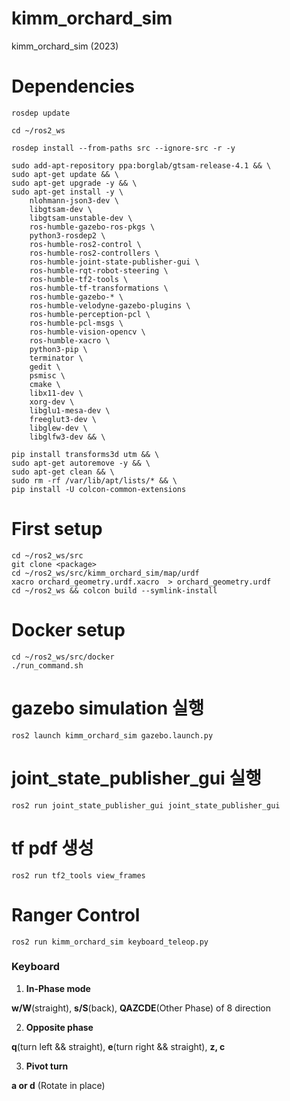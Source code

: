 # kimm_orchard_sim
kimm_orchard_sim (2023)

# Dependencies
```
rosdep update

cd ~/ros2_ws

rosdep install --from-paths src --ignore-src -r -y

sudo add-apt-repository ppa:borglab/gtsam-release-4.1 && \
sudo apt-get update && \
sudo apt-get upgrade -y && \
sudo apt-get install -y \
    nlohmann-json3-dev \
    libgtsam-dev \
    libgtsam-unstable-dev \
    ros-humble-gazebo-ros-pkgs \
    python3-rosdep2 \
    ros-humble-ros2-control \
    ros-humble-ros2-controllers \
    ros-humble-joint-state-publisher-gui \
    ros-humble-rqt-robot-steering \
    ros-humble-tf2-tools \
    ros-humble-tf-transformations \
    ros-humble-gazebo-* \
    ros-humble-velodyne-gazebo-plugins \
    ros-humble-perception-pcl \
    ros-humble-pcl-msgs \
    ros-humble-vision-opencv \
    ros-humble-xacro \
    python3-pip \
    terminator \
    gedit \
    psmisc \
    cmake \
    libx11-dev \
    xorg-dev \
    libglu1-mesa-dev \
    freeglut3-dev \
    libglew-dev \
    libglfw3-dev && \

pip install transforms3d utm && \
sudo apt-get autoremove -y && \
sudo apt-get clean && \
sudo rm -rf /var/lib/apt/lists/* && \
pip install -U colcon-common-extensions
```

# First setup

```
cd ~/ros2_ws/src
git clone <package>
cd ~/ros2_ws/src/kimm_orchard_sim/map/urdf
xacro orchard_geometry.urdf.xacro  > orchard_geometry.urdf
cd ~/ros2_ws && colcon build --symlink-install
```
# Docker setup

```
cd ~/ros2_ws/src/docker
./run_command.sh
```

# gazebo simulation 실행
```
ros2 launch kimm_orchard_sim gazebo.launch.py
```

# joint_state_publisher_gui 실행
```
ros2 run joint_state_publisher_gui joint_state_publisher_gui
```

# tf pdf 생성
```
ros2 run tf2_tools view_frames
```

# Ranger Control
```
ros2 run kimm_orchard_sim keyboard_teleop.py
```
### Keyboard

1. **In-Phase mode** 

**w/W**(straight), **s/S**(back), **QAZCDE**(Other Phase) of 8 direction

2. **Opposite phase**

**q**(turn left && straight), **e**(turn right && straight), **z, c**

3. **Pivot turn**

**a or d** (Rotate in place)
